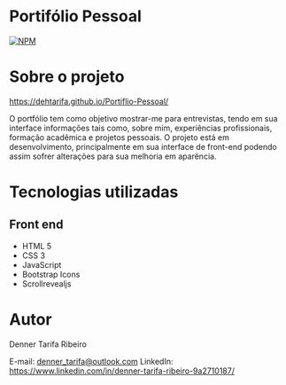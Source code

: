 # Portifólio Pessoal 

[![NPM](https://img.shields.io/npm/l/react)](https://github.com/DehTarifa/Portiflio-Pessoal/blob/main/LICENCE) 

# Sobre o projeto

https://dehtarifa.github.io/Portiflio-Pessoal/

O portfólio tem como objetivo mostrar-me para entrevistas, tendo em sua interface informações tais como, sobre mim, experiências profissionais, formação acadêmica e projetos pessoais.
O projeto está em desenvolvimento, principalmente em sua interface de front-end podendo assim sofrer alterações para sua melhoria em aparência.

# Tecnologias utilizadas

## Front end
- HTML 5
- CSS 3
- JavaScript
- Bootstrap Icons
- Scrollrevealjs

# Autor

Denner Tarifa Ribeiro 

E-mail: denner_tarifa@outlook.com
LinkedIn: https://www.linkedin.com/in/denner-tarifa-ribeiro-9a2710187/
